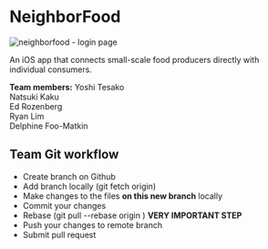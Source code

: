 # NeighborFood

![neighborfood - login page](https://cloud.githubusercontent.com/assets/9803285/17079398/29e97b60-50c4-11e6-9ab1-7db831ae2514.png)

An iOS app that connects small-scale food producers directly with individual consumers.

**Team members:**
Yoshi Tesako  
Natsuki Kaku  
Ed Rozenberg  
Ryan Lim  
Delphine Foo-Matkin  

## Team Git workflow

* Create branch on Github
* Add branch locally (git fetch origin)
* Make changes to the files **on this new branch** locally
* Commit your changes
* Rebase (git pull --rebase origin <branch name>) **VERY IMPORTANT STEP**
* Push your changes to remote branch
* Submit pull request

